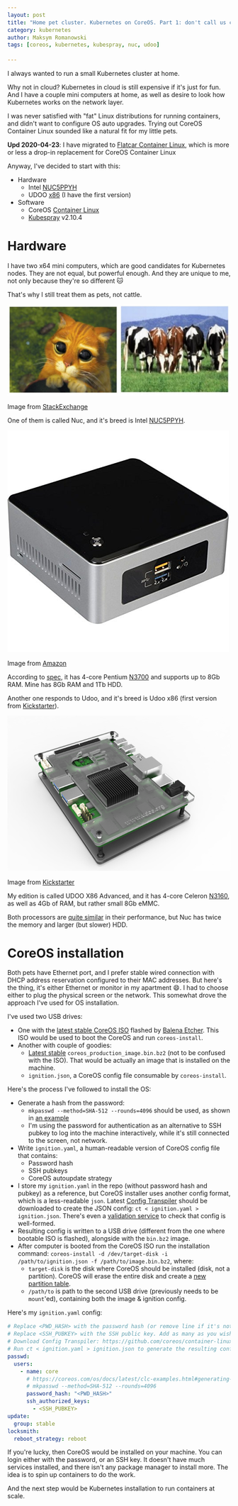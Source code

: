 ```yaml
---
layout: post
title: "Home pet cluster. Kubernetes on CoreOS. Part 1: don't call us cattle!"
category: kubernetes
author: Maksym Romanowski
tags: [coreos, kubernetes, kubespray, nuc, udoo]

---
```

I always wanted to run a small Kubernetes cluster at home.

Why not in cloud? Kubernetes in cloud is still expensive if it's just for fun. And I have a couple mini computers at home, as well as desire to look how Kubernetes works on the network layer.

I was never satisfied with "fat" Linux distributions for running containers, and didn't want to configure OS auto upgrades. Trying out CoreOS Container Linux sounded like a natural fit for my little pets.

**Upd 2020-04-23**: I have migrated to [Flatcar Container Linux](https://www.flatcar-linux.org/), which is more or less a drop-in replacement for CoreOS Container Linux

<!--more-->

Anyway, I've decided to start with this:
- Hardware
    - Intel [NUC5PPYH](https://www.intel.com/content/www/us/en/products/boards-kits/nuc/kits/nuc5ppyh.html)
    - UDOO [x86](https://www.udoo.org/udoo-x86/) (I have the first version)
- Software
    - CoreOS [Container Linux](https://coreos.com/os/docs/latest/)
    - [Kubespray](https://kubespray.io/) v2.10.4

# Hardware

I have two x64 mini computers, which are good candidates for Kubernetes nodes. They are not equal, but powerful enough. And they are unique to me, not only because they're so different :cat:

That's why I still treat them as pets, not cattle.

![Pets vs cattle](/assets/images/k8s-coreos-home-baremetal/pet-cattle.jpg)

Image from [StackExchange](https://devops.stackexchange.com/questions/653/what-is-the-definition-of-cattle-not-pets)

One of them is called Nuc, and it's breed is Intel [NUC5PPYH](https://www.intel.com/content/www/us/en/products/boards-kits/nuc/kits/nuc5ppyh.html).

![NUC5PPYH](/assets/images/k8s-coreos-home-baremetal/nuc5ppyh.jpg)

Image from [Amazon](https://www.amazon.com/Intel-Nuc5ppyh-Components-Silver-BOXNUC5PPYH/dp/B00XPVQHDU)

According to [spec](https://ark.intel.com/content/www/us/en/ark/products/87740/intel-nuc-kit-nuc5ppyh.html), it has 4-core Pentium [N3700](https://ark.intel.com/content/www/us/en/ark/products/87261/intel-pentium-processor-n3700-2m-cache-up-to-2-40-ghz.html) and supports up to 8Gb RAM. Mine has 8Gb RAM and 1Tb HDD.

Another one responds to Udoo, and it's breed is Udoo x86 (first version from [Kickstarter](https://www.kickstarter.com/projects/udoo/udoo-x86-the-most-powerful-maker-board-ever)).

![Udoo x86](/assets/images/k8s-coreos-home-baremetal/udoo.png)

Image from [Kickstarter](https://www.kickstarter.com/projects/udoo/udoo-x86-the-most-powerful-maker-board-ever)

My edition is called UDOO X86 Advanced, and it has 4-core Celeron [N3160](https://ark.intel.com/content/www/us/en/ark/products/91831/intel-celeron-processor-n3160-2m-cache-up-to-2-24-ghz.html), as well as 4Gb of RAM, but rather small 8Gb eMMC.

Both processors are [quite similar](https://ark.intel.com/content/www/us/en/ark/compare.html?productIds=91831,87261) in their performance, but Nuc has twice the memory and larger (but slower) HDD.

# CoreOS installation

Both pets have Ethernet port, and I prefer stable wired connection with DHCP address reservation configured to their MAC addresses. But here's the thing, it's either Ethernet or monitor in my apartment :smile:. I had to choose either to plug the physical screen or the network. This somewhat drove the approach I've used for OS installation.

I've used two USB drives:
- One with the [latest stable CoreOS ISO](https://coreos.com/os/docs/latest/booting-with-iso.html) flashed by [Balena Etcher](https://www.balena.io/etcher/). This ISO would be used to boot the CoreOS and run `coreos-install`.
- Another with couple of goodies:
    - [Latest stable](https://stable.release.core-os.net/amd64-usr/current/coreos_production_image.bin.bz2) `coreos_production_image.bin.bz2` (not to be confused with the ISO). That would be actually an image that is installed on the machine.
    - `ignition.json`, a CoreOS config file consumable by `coreos-install`.

Here's the process I've followed to install the OS:
- Generate a hash from the password:
    - `mkpasswd --method=SHA-512 --rounds=4096` should be used, as shown in [an example](https://coreos.com/os/docs/latest/clc-examples.html#generating-a-password-hash)
    - I'm using the password for authentication as an alternative to SSH pubkey to log into the machine interactively, while it's still connected to the screen, not network.
- Write `ignition.yaml`, a human-readable version of CoreOS config file that contains:
    - Password hash
    - SSH pubkeys
    - CoreOS autoupdate strategy
- I store my `ignition.yaml` in the repo (without password hash and pubkey) as a reference, but CoreOS installer uses another config format, which is a less-readable `json`. Latest [Config Transpiler](https://github.com/coreos/container-linux-config-transpiler/releases) should be downloaded to create the JSON config: `ct < ignition.yaml > ignition.json`. There's even a [validation service](https://coreos.com/validate/) to check that config is well-formed.
- Resulting config is written to a USB drive (different from the one where bootable ISO is flashed), alongside with the `bin.bz2` image.
- After computer is booted from the CoreOS ISO run the installation command: `coreos-install -d /dev/target-disk -i /path/to/ignition.json -f /path/to/image.bin.bz2`, where:
    - `target-disk` is the disk where CoreOS should be installed (disk, not a partition). CoreOS will erase the entire disk and create a [new partition table](https://coreos.com/os/docs/latest/sdk-disk-partitions.html).
    - `/path/to` is path to the second USB drive (previously needs to be `mount`'ed), containing both the image & ignition config.

Here's my `ignition.yaml` config:

```yaml
# Replace <PWD_HASH> with the password hash (or remove line if it's not necessary)
# Replace <SSH_PUBKEY> with the SSH public key. Add as many as you wish
# Download Config Transpiler: https://github.com/coreos/container-linux-config-transpiler/releases/latest
# Run ct < ignition.yaml > ignition.json to generate the resulting config
passwd:
  users:
    - name: core
      # https://coreos.com/os/docs/latest/clc-examples.html#generating-a-password-hash
      # mkpasswd --method=SHA-512 --rounds=4096
      password_hash: "<PWD_HASH>"
      ssh_authorized_keys:
        - <SSH_PUBKEY>
update:
  group: stable
locksmith:
  reboot_strategy: reboot
```

If you're lucky, then CoreOS would be installed on your machine. You can login either with the password, or an SSH key. It doesn't have much services installed, and there isn't any package manager to install more. The idea is to spin up containers to do the work.

And the next step would be Kubernetes installation to run containers at scale.
